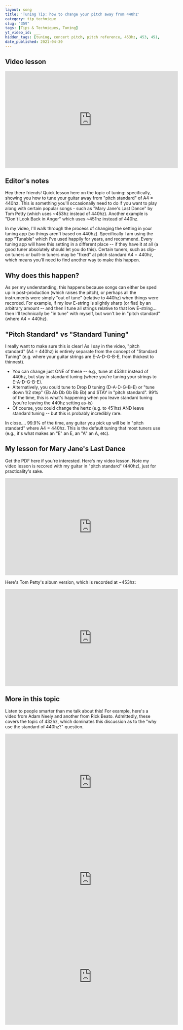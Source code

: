 ```yaml
---
layout: song
title: 'Tuning Tip: how to change your pitch away from 440hz'
category: tip_technique
slug: "359"
tags: [Tips & Techniques, Tuning]
yt_video_id: ___
hidden_tags: [tuning, concert pitch, pitch reference, 453hz, 453, 451, hz]
date_published: 2021-04-30
---
```


<!-- pdf_version: v2
pdf_numpages: 1
patreon_lesson_available: true
patreon_lesson_url: https://www.patreon.com/posts/49267936
pdf_for_sale: https://gum.co/NrMiD -->

## Video lesson

<iframe width="560" height="315" src="https://www.youtube.com/embed/NbWTLjkh7Bo" frameborder="0" allow="accelerometer; autoplay; encrypted-media; gyroscope; picture-in-picture" allowfullscreen></iframe>

<!-- { % include pdf-module.html slug = page.slug pdf_numpages = page.pdf_numpages pdf_version = page.pdf_version has_patreon_url = page.patreon_lesson_url patreon_url = page.patreon_lesson_url free_pdf_available = page.free_pdf_available free_pdf_url = page.free_pdf_url song_name = page.song_title pdf_for_sale = page.pdf_for_sale % } -->

## Editor's notes

Hey there friends! Quick lesson here on the topic of tuning: specifically, showing you how to tune your guitar away from "pitch standard" of A4 = 440hz. This is something you'll occasionally need to do if you want to play along with certain popular songs - such as "Mary Jane's Last Dance" by Tom Petty (which uses ~453hz instead of 440hz). Another example is "Don't Look Back in Anger" which uses ~451hz instead of 440hz.

In my video, I'll walk through the process of changing the setting in your tuning app (so things aren't based on 440hz). Specifically I am using the app "Tunable" which I've used happily for years, and recommend. Every tuning app will have this setting in a different place -- if they have it at all (a good tuner absolutely should let you do this). Certain tuners, such as clip-on tuners or built-in tuners may be "fixed" at pitch standard A4 = 440hz, which means you'll need to find another way to make this happen.

## Why does this happen?

As per my understanding, this happens because songs can either be sped up in post-production (which raises the pitch), or perhaps all the instruments were simply "out of tune" (relative to 440hz) when things were recorded. For example, if my low E-string is slightly sharp (or flat) by an arbitrary amount -- and then I tune all strings relative to that low E-string... then I'll technically be "in tune" with myself, but won't be in "pitch standard" (where A4 = 440hz).

## "Pitch Standard" vs "Standard Tuning"

I really want to make sure this is clear! As I say in the video, "pitch standard" (A4 = 440hz) is entirely separate from the concept of "Standard Tuning" (e.g. where your guitar strings are E-A-D-G-B-E, from thickest to thinnest).

- You can change just ONE of these -- e.g., tune at 453hz instead of 440hz, but stay in standard tuning (where you're tuning your strings to E-A-D-G-B-E).
- Alternatively, you could tune to Drop D tuning (D-A-D-G-B-E) or "tune down 1/2 step" (Eb Ab Db Gb Bb Eb) and STAY in "pitch standard". 99% of the time, this is what's happening when you leave standard tuning (you're leaving the 440hz setting as-is)
- Of course, you could change the hertz (e.g. to 451hz) AND leave standard tuning -- but this is probably incredibly rare.

In close.... 99.9% of the time, any guitar you pick up will be in "pitch standard" where A4 = 440hz. This is the default tuning that most tuners use (e.g., it's what makes an "E" an E, an "A" an A, etc).

## My lesson for Mary Jane's Last Dance

Get the PDF here if you're interested. Here's my video lesson. Note my video lesson is recored with my guitar in "pitch standard" (440hz), just for practicality's sake.

<iframe width="560" height="315" src="https://www.youtube.com/embed/DMkvsF6U5Sk?showinfo=0" frameborder="0" allowfullscreen></iframe>

Here's Tom Petty's album version, which is recorded at ~453hz:

<iframe width="560" height="315" src="https://www.youtube.com/embed/aowSGxim_O8?showinfo=0" frameborder="0" allowfullscreen></iframe>

## More in this topic

Listen to people smarter than me talk about this! For example, here's a video from Adam Neely and another from Rick Beato. Admittedly, these covers the topic of 432hz, which dominates this discussion as to the "why use the standard of 440hz?" question.

<iframe width="560" height="315" src="https://www.youtube.com/embed/-D4NDBzBZoY?showinfo=0" frameborder="0" allowfullscreen></iframe>

<iframe width="560" height="315" src="https://www.youtube.com/embed/LjR0WpWwLrE?showinfo=0" frameborder="0" allowfullscreen></iframe>

<iframe width="560" height="315" src="https://www.youtube.com/embed/ghUs-84NAAU?showinfo=0" frameborder="0" allowfullscreen></iframe>
